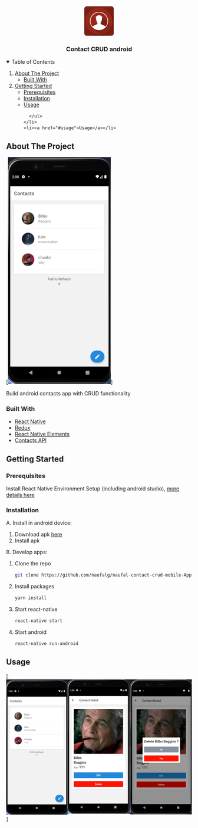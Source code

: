 <br />
<p align="center">
  <a href="https://github.com/othneildrew/Best-README-Template">
    <img src="images/contact-icon.png" alt="Logo" width="80" height="80">
  </a>

  <h3 align="center">Contact CRUD android</h3>
</p>



<!-- TABLE OF CONTENTS -->
<details open="open">
  <summary>Table of Contents</summary>
  <ol>
    <li>
      <a href="#about-the-project">About The Project</a>
      <ul>
        <li><a href="#built-with">Built With</a></li>
      </ul>
    </li>
    <li>
      <a href="#getting-started">Getting Started</a>
      <ul>
        <li><a href="#prerequisites">Prerequisites</a></li>
        <li><a href="#installation">Installation</a></li>
        <li><a href="#usage">Usage</a></li>

      </ul>
    </li>
    <li><a href="#usage">Usage</a></li>
  </ol>
</details>



<!-- ABOUT THE PROJECT -->
## About The Project

[![screenshot1][screenshot1]]

Build android contacts app with CRUD functionality

### Built With

* [React Native](https://reactnative.dev/)
* [Redux](https://redux.js.org/)
* [React Native Elements](https://reactnativeelements.com/)
* [Contacts API](https://simple-contact-crud.herokuapp.com/documentation#!/contact/getContact)

<!-- GETTING STARTED -->
## Getting Started

### Prerequisites

Install React Native Environment Setup (including android studio), [more details here](https://reactnative.dev/docs/environment-setup)

### Installation

A. Install in android device:
  1. Download apk [here](https://drive.google.com/file/d/1492h29qHfOO42cPmasoGsZyJ5LeD1kl6/view?usp=sharing)
  2. Install apk

B. Develop apps:
  1. Clone the repo
     ```sh
     git clone https://github.com/naufalg/naufal-contact-crud-mobile-Apptest.git
     ```
  2. Install packages
     ```sh
     yarn install
     ```
  3. Start react-native
     ```sh
     react-native start 
     ```
  4. Start android
     ```sh
     react-native run-android 
     ```


<!-- USAGE EXAMPLES -->
## Usage

[![mock][mock]]



<!-- MARKDOWN LINKS & IMAGES -->
[mock]: images/mock.jpg
[screenshot1]: images/contact-screenshot1.png
